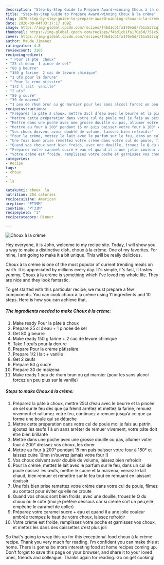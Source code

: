 ```yaml
---
description: "Step-by-Step Guide to Prepare Award-winning Choux à la crème"
title: "Step-by-Step Guide to Prepare Award-winning Choux à la crème"
slug: 3676-step-by-step-guide-to-prepare-award-winning-choux-a-la-creme
date: 2020-09-04T03:17:17.109Z
image: https://img-global.cpcdn.com/recipes/f4bd1cb1fa170e5d/751x532cq70/choux-a-la-creme-photo-principale-de-la-recette.jpg
thumbnail: https://img-global.cpcdn.com/recipes/f4bd1cb1fa170e5d/751x532cq70/choux-a-la-creme-photo-principale-de-la-recette.jpg
cover: https://img-global.cpcdn.com/recipes/f4bd1cb1fa170e5d/751x532cq70/choux-a-la-creme-photo-principale-de-la-recette.jpg
author: Maude Jimenez
ratingvalue: 4.8
reviewcount: 3165
recipeingredient:
- " Pour la pte  choux"
- "25 cl deau  1 pince de sel"
- "80 g beurre"
- "150 g farine  2 cac de levure chimique"
- "1 ufs pour la dorure"
- " Pour la crme ptissire"
- "1/2 l lait  vanille"
- "2 ufs"
- "80 g sucre"
- "30 de mazena"
- "1 peu de rhum brun ou gd marnier pour les sans alcool forcez un peu plus sur la vanille"
recipeinstructions:
- "Préparez la pâte à choux, mettre 25cl d’eau avec le beurre et la pincée de sel sur le feu dès que ça frémit arrêtez et mettez la farine, remuez vivement et rallumez votre feu, continuez à remuer jusqu’à ce que ça forme une boule qui se détache"
- "Mettre cette préparation dans votre cul de poule moi je fais au pétrin, ajoutez les œufs 1 à un sans arrêter de remuer vivement, votre pâte doit être bien brillante"
- "Mettre dans une poche avec une grosse douille ou pas, allumer votre four à 200° dressez vos choux, les dorer"
- "Mettre au four à 200° pendant 15 mn puis baisser votre four à 180° et laissez cuire 10mn (n’ouvrez jamais votre four !)"
- "Vos choux doivent avoir doublé de volume, laissez bien refroidir"
- "Pour la crème, mettez le lait avec le parfum sur le feu, dans un cul de poule cassez les œufs, mettre le sucre et la maïzena, versez le lait chaud, bien remuer et remettre sur le feu tout en remuant en laissant épaissir"
- "Une fois bien prise remettez votre crème dans votre cul de poule, filmez au contact pour éviter qu’elle ne croute"
- "Quand vos choux sont bien froids, avec une douille, trouez le Q du choux ou le côté (moi je préfère dessous car si crème sort un peu,elle empêche le caramel de coller)"
- "Préparez votre caramel sucre + eau et quand il a une jolie couleur ambrée trempez le haut de votre choux, laissez refroidir"
- "Votre crème est froide, remplissez votre poche et garnissez vos choux, et mettez les dans des caissettes c’est plus joli"
categories:
- Recipe
tags:
- choux
- 
- la

katakunci: choux  la 
nutrition: 254 calories
recipecuisine: American
preptime: "PT39M"
cooktime: "PT31M"
recipeyield: "1"
recipecategory: Dinner

---
```



![Choux à la crème](https://img-global.cpcdn.com/recipes/f4bd1cb1fa170e5d/751x532cq70/choux-a-la-creme-photo-principale-de-la-recette.jpg)

Hey everyone, it is John, welcome to my recipe site. Today, I will show you a way to make a distinctive dish, choux à la crème. One of my favorites. For mine, I am going to make it a bit unique. This will be really delicious.



Choux à la crème is one of the most popular of current trending meals on earth. It is appreciated by millions every day. It's simple, it's fast, it tastes yummy. Choux à la crème is something which I've loved my whole life. They are nice and they look fantastic.


To get started with this particular recipe, we must prepare a few components. You can cook choux à la crème using 11 ingredients and 10 steps. Here is how you can achieve that.

<!--inarticleads1-->

##### The ingredients needed to make Choux à la crème:

1. Make ready  Pour la pâte à choux
1. Prepare 25 cl d’eau + 1 pincée de sel
1. Get 80 g beurre
1. Make ready 150 g farine + 2 cac de levure chimique
1. Take 1 œufs pour la dorure
1. Prepare  Pour la crème pâtissière
1. Prepare 1/2 l lait + vanille
1. Get 2 œufs
1. Prepare 80 g sucre
1. Prepare 30 de maïzena
1. Make ready 1 peu de rhum brun ou gd marnier (pour les sans alcool forcez un peu plus sur la vanille)




<!--inarticleads2-->

##### Steps to make Choux à la crème:

1. Préparez la pâte à choux, mettre 25cl d’eau avec le beurre et la pincée de sel sur le feu dès que ça frémit arrêtez et mettez la farine, remuez vivement et rallumez votre feu, continuez à remuer jusqu’à ce que ça forme une boule qui se détache
1. Mettre cette préparation dans votre cul de poule moi je fais au pétrin, ajoutez les œufs 1 à un sans arrêter de remuer vivement, votre pâte doit être bien brillante
1. Mettre dans une poche avec une grosse douille ou pas, allumer votre four à 200° dressez vos choux, les dorer
1. Mettre au four à 200° pendant 15 mn puis baisser votre four à 180° et laissez cuire 10mn (n’ouvrez jamais votre four !)
1. Vos choux doivent avoir doublé de volume, laissez bien refroidir
1. Pour la crème, mettez le lait avec le parfum sur le feu, dans un cul de poule cassez les œufs, mettre le sucre et la maïzena, versez le lait chaud, bien remuer et remettre sur le feu tout en remuant en laissant épaissir
1. Une fois bien prise remettez votre crème dans votre cul de poule, filmez au contact pour éviter qu’elle ne croute
1. Quand vos choux sont bien froids, avec une douille, trouez le Q du choux ou le côté (moi je préfère dessous car si crème sort un peu,elle empêche le caramel de coller)
1. Préparez votre caramel sucre + eau et quand il a une jolie couleur ambrée trempez le haut de votre choux, laissez refroidir
1. Votre crème est froide, remplissez votre poche et garnissez vos choux, et mettez les dans des caissettes c’est plus joli




So that's going to wrap this up for this exceptional food choux à la crème recipe. Thank you very much for reading. I'm confident you can make this at home. There is gonna be more interesting food at home recipes coming up. Don't forget to save this page on your browser, and share it to your loved ones, friends and colleague. Thanks again for reading. Go on get cooking!
